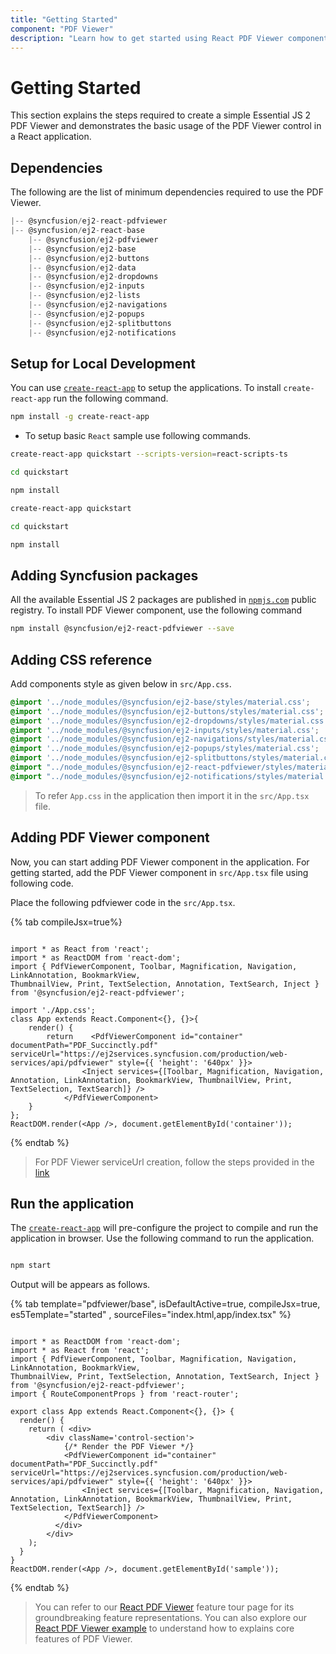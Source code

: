 ```yaml
---
title: "Getting Started"
component: "PDF Viewer"
description: "Learn how to get started using React PDF Viewer component through simple steps."
---
```


# Getting Started

This section explains the steps required to create a simple Essential JS 2 PDF Viewer and demonstrates the basic usage of the PDF Viewer control in a React application.

## Dependencies

The following are the list of minimum dependencies required to use the PDF Viewer.

```javascript
|-- @syncfusion/ej2-react-pdfviewer
|-- @syncfusion/ej2-react-base
    |-- @syncfusion/ej2-pdfviewer
    |-- @syncfusion/ej2-base
    |-- @syncfusion/ej2-buttons
    |-- @syncfusion/ej2-data
    |-- @syncfusion/ej2-dropdowns
    |-- @syncfusion/ej2-inputs
    |-- @syncfusion/ej2-lists
    |-- @syncfusion/ej2-navigations
    |-- @syncfusion/ej2-popups
    |-- @syncfusion/ej2-splitbuttons
    |-- @syncfusion/ej2-notifications
```

## Setup for Local Development

You can use [`create-react-app`](https://github.com/facebookincubator/create-react-app) to setup the applications.
To install `create-react-app` run the following command.

```sh
npm install -g create-react-app
```

* To setup basic `React` sample use following commands.

<div class='tsx'>

```sh
create-react-app quickstart --scripts-version=react-scripts-ts

cd quickstart

npm install

```

</div>

<div class='jsx'>

```sh
create-react-app quickstart

cd quickstart

npm install

```

</div>

## Adding Syncfusion packages

All the available Essential JS 2 packages are published in [`npmjs.com`](https://www.npmjs.com/~syncfusionorg) public registry.
To install PDF Viewer component, use the following command

```sh
npm install @syncfusion/ej2-react-pdfviewer --save
```

## Adding CSS reference

 Add components style as given below in `src/App.css`.

```css
@import '../node_modules/@syncfusion/ej2-base/styles/material.css';  
@import '../node_modules/@syncfusion/ej2-buttons/styles/material.css';  
@import '../node_modules/@syncfusion/ej2-dropdowns/styles/material.css';  
@import '../node_modules/@syncfusion/ej2-inputs/styles/material.css';  
@import '../node_modules/@syncfusion/ej2-navigations/styles/material.css';
@import '../node_modules/@syncfusion/ej2-popups/styles/material.css';
@import '../node_modules/@syncfusion/ej2-splitbuttons/styles/material.css';
@import "../node_modules/@syncfusion/ej2-react-pdfviewer/styles/material.css";
@import "../node_modules/@syncfusion/ej2-notifications/styles/material.css";
```

> To refer `App.css` in the application then import it in the `src/App.tsx` file.

## Adding PDF Viewer component

Now, you can start adding PDF Viewer component in the application. For getting started, add the PDF Viewer component in `src/App.tsx` file
using following code.

Place the following pdfviewer code in the `src/App.tsx`.

{% tab compileJsx=true%}

```tsx

import * as React from 'react';
import * as ReactDOM from 'react-dom';
import { PdfViewerComponent, Toolbar, Magnification, Navigation, LinkAnnotation, BookmarkView,
ThumbnailView, Print, TextSelection, Annotation, TextSearch, Inject } from '@syncfusion/ej2-react-pdfviewer';

import './App.css';
class App extends React.Component<{}, {}>{
    render() {
        return    <PdfViewerComponent id="container" documentPath="PDF_Succinctly.pdf" serviceUrl="https://ej2services.syncfusion.com/production/web-services/api/pdfviewer" style={{ 'height': '640px' }}>
                <Inject services={[Toolbar, Magnification, Navigation, Annotation, LinkAnnotation, BookmarkView, ThumbnailView, Print, TextSelection, TextSearch]} />
            </PdfViewerComponent>
    }
};
ReactDOM.render(<App />, document.getElementById('container'));

```

{% endtab %}

> For PDF Viewer serviceUrl creation, follow the steps provided in the [link](https://ej2.syncfusion.com/documentation/pdfviewer/how-to/create-pdfviewer-service/)

## Run the application

The [`create-react-app`](https://github.com/facebookincubator/create-react-app) will pre-configure the project to compile and
run the application in browser. Use the following command to run the application.

```sh

npm start

```

Output will be appears as follows.

{% tab template="pdfviewer/base", isDefaultActive=true, compileJsx=true, es5Template="started" , sourceFiles="index.html,app/index.tsx" %}

```tsx

import * as ReactDOM from 'react-dom';
import * as React from 'react';
import { PdfViewerComponent, Toolbar, Magnification, Navigation, LinkAnnotation, BookmarkView,
ThumbnailView, Print, TextSelection, Annotation, TextSearch, Inject } from '@syncfusion/ej2-react-pdfviewer';
import { RouteComponentProps } from 'react-router';

export class App extends React.Component<{}, {}> {
  render() {
    return ( <div>
        <div className='control-section'>
            {/* Render the PDF Viewer */}
            <PdfViewerComponent id="container" documentPath="PDF_Succinctly.pdf" serviceUrl="https://ej2services.syncfusion.com/production/web-services/api/pdfviewer" style={{ 'height': '640px' }}>
                <Inject services={[Toolbar, Magnification, Navigation, Annotation, LinkAnnotation, BookmarkView, ThumbnailView, Print, TextSelection, TextSearch]} />
            </PdfViewerComponent>
          </div>
        </div>
    );
  }
}
ReactDOM.render(<App />, document.getElementById('sample'));

```

{% endtab %}

> You can refer to our [React PDF Viewer](https://www.syncfusion.com/react-ui-components/react-pdf-viewer) feature tour page for its groundbreaking feature representations. You can also explore our [React PDF Viewer example](https://ej2.syncfusion.com/react/demos/#/material/pdfviewer/default) to understand how to explains core features of PDF Viewer.